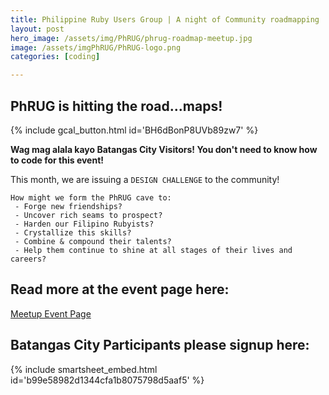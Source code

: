 ```yaml
---
title: Philippine Ruby Users Group | A night of Community roadmapping
layout: post
hero_image: /assets/img/PhRUG/phrug-roadmap-meetup.jpg
image: /assets/imgPhRUG/PhRUG-logo.png
categories: [coding]

---
```


## PhRUG is hitting the road...maps!

{% include gcal_button.html id='BH6dBonP8UVb89zw7' %}

**Wag mag alala kayo Batangas City Visitors!  You don't need to know how to code for this event!**

This month, we are issuing a `DESIGN CHALLENGE` to the community!

```
How might we form the PhRUG cave to:
 - Forge new friendships?
 - Uncover rich seams to prospect?
 - Harden our Filipino Rubyists?
 - Crystallize this skills?
 - Combine & compound their talents?
 - Help them continue to shine at all stages of their lives and careers?
```
## Read more at the event page here:
[Meetup Event Page](https://www.meetup.com/ruby-phil/events/302437676/)

## Batangas City Participants please signup here:


{% include smartsheet_embed.html id='b99e58982d1344cfa1b8075798d5aaf5' %}


